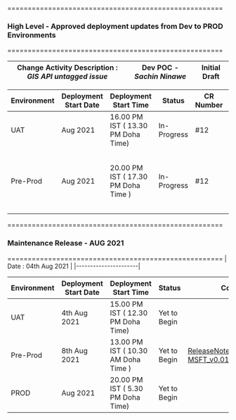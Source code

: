 =====================================================
   ### **High Level - Approved deployment updates from Dev to PROD Environments**
=====================================================

| Change Activity Description : _GIS API untagged issue_ | Dev POC - _Sachin Ninawe_ | **Initial Draft** |
|----------------------|----|----|

| Environment | Deployment Start Date | Deployment Start Time | Status | CR Number | ADO Number | Comments| Down Time|
|-----|-----------------------|-----------------------|--------|-----|---|----|----------|
| UAT |Aug 2021| 16.00 PM IST ( 13.30 PM Doha Time) |In-Progress|#12|ADO 123| | Aug 2021|
|Pre-Prod |Aug 2021 | 20.00 PM IST ( 17.30 PM Doha Time ) |In-Progress|#12 | ADO 123|SAMPLE -[Release Note_6d Billing_V 2.1_15-06-2021.docx](/.attachments/Release%20Note_6d%20Billing_V%202.1_15-06-2021-5cb7017d-1f73-420a-960a-bbaad7871e65.docx) | Aug 2021|


=====================================================
   ### **Maintenance Release - AUG 2021**
=====================================================
| Date  : 04th Aug 2021 |
|----------------------|

| Environment | Deployment Start Date | Deployment Start Time | Status | Comments|
|-----|-----------------------|-----------------------|--------|-----|
| UAT |4th Aug 2021| 15.00 PM IST ( 12.30 PM Doha Time) |Yet to Begin||
|Pre-Prod |8th Aug 2021 | 13.00 PM IST ( 10.30 AM Doha Time ) |Yet to Begin|[ReleaseNotes_ MSFT_v0.01_29July2021.docx](/.attachments/ReleaseNotes_%20MSFT_v0.01_29July2021-9d8a0609-4dbd-402f-8aad-5aa8871b8531.docx)|
| PROD | Aug 2021| 20.00 PM IST ( 5.30 PM Doha Time) |Yet to Begin||
